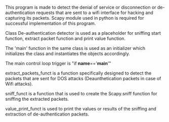 This program is made to detect the denial of service or disconnection or de-authentication requests that are sent to a wifi interface for hacking and capturing its packets.
Scapy module used in python is required for successful implementation of this program.

Class De-authentication detector is used as a placeholder for sniffing start function, extract packet function and print value function.

The 'main' function in the same class is used as an initializer which initializes the class and instantiates the objects accordingly.

The main control loop trigger is "if __name__=='__main__'"

extract_packets_funct is a function specifically designed to detect the packets that are sent for DOS attacks (Deaunthetication packets in case of Wifi attacks).

sniff_funct is a function that is used to create the Scapy.sniff function for sniffing the extracted packets.

value_print_funct is used to print the values or results of the sniffing and extraction of de-authentication packets.